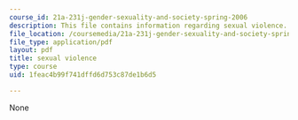 ```yaml
---
course_id: 21a-231j-gender-sexuality-and-society-spring-2006
description: This file contains information regarding sexual violence.
file_location: /coursemedia/21a-231j-gender-sexuality-and-society-spring-2006/1feac4b99f741dffd6d753c87de1b6d5_MIT21A_213JS06_sxl_vio.pdf
file_type: application/pdf
layout: pdf
title: sexual violence
type: course
uid: 1feac4b99f741dffd6d753c87de1b6d5

---
```

None